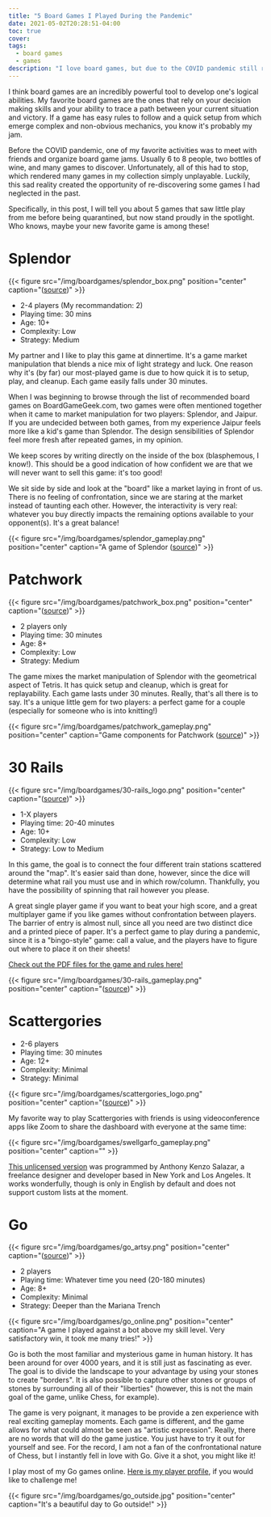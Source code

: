 ```yaml
---
title: "5 Board Games I Played During the Pandemic"
date: 2021-05-02T20:28:51-04:00
toc: true
cover:
tags:
  - board games
  - games
description: "I love board games, but due to the COVID pandemic still raging at the time of this writing, I had to find new ways to play. In this post, I share the games that caught my attention while I was unable to meet and play with my friends in person."
---
```


I think board games are an incredibly powerful tool to develop one's logical abilities. My favorite board
games are the ones that rely on your decision making skills and your ability to trace a path between your
current situation and victory. If a game has easy rules to follow and a quick setup from which emerge complex
and non-obvious mechanics, you know it's probably my jam.

Before the COVID pandemic, one of my favorite activities was to meet with friends and organize board game
jams. Usually 6 to 8 people, two bottles of wine, and many games to discover. Unfortunately, all of this had
to stop, which rendered many games in my collection simply unplayable. Luckily, this sad reality created
the opportunity of re-discovering some games I had neglected in the past.

Specifically, in this post, I will tell you about 5 games that saw little play from me before being quarantined,
but now stand proudly in the spotlight. Who knows, maybe your new favorite game is among these!

# Splendor

{{< figure src="/img/boardgames/splendor_box.png" position="center" caption="([source](https://boardgamegeek.com/image/2026890/splendor))" >}}

- 2-4 players (My recommandation: 2)
- Playing time: 30 mins
- Age: 10+
- Complexity: Low
- Strategy: Medium

My partner and I like to play this game at dinnertime. It's a game market manipulation that blends a nice mix
of light strategy and luck. One reason why it's (by far) our most-played game is due to how quick it is to
setup, play, and cleanup. Each game easily falls under 30 minutes.

When I was beginning to browse through the list of recommended board games on BoardGameGeek.com, two games
were often mentioned together when it came to market manipulation for two players: Splendor, and Jaipur. If
you are undecided between both games, from my experience Jaipur feels more like a kid's game than Splendor.
The design sensibilities of Splendor feel more fresh after repeated games, in my opinion.

We keep scores by writing directly on the inside of the box (blasphemous, I know!). This should be a good
indication of how confident we are that we will never want to sell this game: it's too good!

We sit side by side and look at the "board" like a market laying in front of us. There is no feeling of
confrontation, since we are staring at the market instead of taunting each other. However, the interactivity
is very real: whatever you buy directly impacts the remaining options available to your opponent(s). It's a
great balance!



{{< figure src="/img/boardgames/splendor_gameplay.png" position="center" caption="A game of Splendor ([source](https://boardgamegeek.com/image/1995797/splendor))" >}}


# Patchwork

{{< figure src="/img/boardgames/patchwork_box.png" position="center" caption="([source](https://boardgamegeek.com/image/2270442/patchwork))" >}}

- 2 players only
- Playing time: 30 minutes
- Age: 8+
- Complexity: Low
- Strategy: Medium

The game mixes the market manipulation of Splendor with the geometrical aspect of Tetris. It has quick setup
and cleanup, which is great for replayability. Each game lasts under 30 minutes. Really, that's all there is
to say. It's a unique little gem for two players: a perfect game for a couple (especially for someone who is
into knitting!)

{{< figure src="/img/boardgames/patchwork_gameplay.png" position="center" caption="Game components for Patchwork ([source](https://boardgamegeek.com/image/2457680/patchwork))" >}}

# 30 Rails

{{< figure src="/img/boardgames/30-rails_logo.png" position="center" caption="([source](https://boardgamegeek.com/image/3026865/30-rails))" >}}

- 1-X players
- Playing time: 20-40 minutes
- Age: 10+
- Complexity: Low
- Strategy: Low to Medium

In this game, the goal is to connect the four different train stations scattered around the "map". It's easier
said than done, however, since the dice will determine what rail you must use and in which row/column.
Thankfully, you have the possibility of spinning that rail however you please.

A great single player game if you want to beat your high score, and a great multiplayer game if you like games
without confrontation between players. The barrier of entry is almost null, since all you need are two
distinct dice and a printed piece of paper. It's a perfect game to play during a pandemic, since it is a
"bingo-style" game: call a value, and the players have to figure out where to place it on their sheets!

[Check out the PDF files for the game and rules
here!](https://boardgamegeek.com/boardgame/200551/30-rails/files)

{{< figure src="/img/boardgames/30-rails_gameplay.png" position="center" caption="([source](https://boardgamegeek.com/image/3029981/30-rails))" >}}

# Scattergories

- 2-6 players
- Playing time: 30 minutes
- Age: 12+
- Complexity: Minimal
- Strategy: Minimal

{{< figure src="/img/boardgames/scattergories_logo.png" position="center" caption="([source](https://boardgamegeek.com/image/4994410/scattergories))" >}}

My favorite way to play Scattergories with friends is using videoconference apps like Zoom to share the
dashboard with everyone at the same time:

{{< figure src="/img/boardgames/swellgarfo_gameplay.png" position="center" caption="" >}}

[This unlicensed version](https://swellgarfo.com/scattergories/) was programmed by Anthony Kenzo Salazar, a freelance designer and developer based in
New York and Los Angeles. It works wonderfully, though is only in English by default and does not support
custom lists at the moment.

# Go

{{< figure src="/img/boardgames/go_artsy.png" position="center" caption="([source](https://boardgamegeek.com/image/3060728/go))" >}}

- 2 players
- Playing time: Whatever time you need (20-180 minutes)
- Age: 8+
- Complexity: Minimal
- Strategy: Deeper than the Mariana Trench

{{< figure src="/img/boardgames/go_online.png" position="center" caption="A game I played against a bot above my skill level. Very satisfactory win, it took me many tries!" >}}

Go is both the most familiar and mysterious game in human history. It has been around for over 4000 years, and
it is still just as fascinating as ever. The goal is to divide the landscape to your advantage by using your
stones to create "borders". It is also possible to capture other stones or groups of stones by surrounding all
of their "liberties" (however, this is not the main goal of the game, unlike Chess, for example).

The game is very poignant, it manages to be provide a zen experience with real exciting gameplay moments. Each
game is different, and the game allows for what could almost be seen as "artistic expression". Really, there
are no words that will do the game justice. You just have to try it out for yourself and see. For the record,
I am not a fan of the confrontational nature of Chess, but I instantly fell in love with Go. Give it a shot,
you might like it!

I play most of my Go games online. [Here is my player profile](https://online-go.com/player/416731/), if you would like to challenge me!



{{< figure src="/img/boardgames/go_outside.jpg" position="center" caption="It's a beautiful day to Go outside!" >}}
